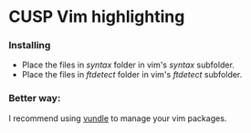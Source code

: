 # CUSP Vim highlighting

### Installing

- Place the files in *syntax* folder in vim's *syntax* subfolder.
- Place the files in *ftdetect* folder in vim's *ftdetect* subfolder.

### Better way:

 I recommend using <a
href="https://github.com/gmarik/vundle">vundle</a> to manage your vim packages.
